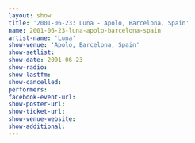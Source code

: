 ```yaml
---
layout: show
title: '2001-06-23: Luna - Apolo, Barcelona, Spain'
name: 2001-06-23-luna-apolo-barcelona-spain
artist-name: 'Luna'
show-venue: 'Apolo, Barcelona, Spain'
show-setlist: 
show-date: 2001-06-23
show-radio: 
show-lastfm: 
show-cancelled: 
performers: 
facebook-event-url: 
show-poster-url: 
show-ticket-url: 
show-venue-website: 
show-additional: 
---
```


